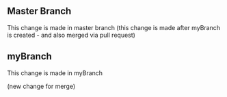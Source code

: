 ## Master Branch
This change is made in master branch (this change is made after myBranch is created - and also merged via pull request)


## myBranch
This change is made in myBranch


(new change for merge)
